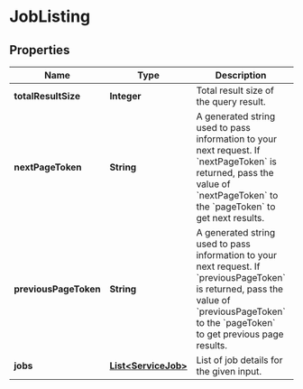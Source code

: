# JobListing

## Properties
Name | Type | Description | Notes
------------ | ------------- | ------------- | -------------
**totalResultSize** | **Integer** | Total result size of the query result. |  [optional]
**nextPageToken** | **String** | A generated string used to pass information to your next request. If &#x60;nextPageToken&#x60; is returned, pass the value of &#x60;nextPageToken&#x60; to the &#x60;pageToken&#x60; to get next results. |  [optional]
**previousPageToken** | **String** | A generated string used to pass information to your next request. If &#x60;previousPageToken&#x60; is returned, pass the value of &#x60;previousPageToken&#x60; to the &#x60;pageToken&#x60; to get previous page results. |  [optional]
**jobs** | [**List&lt;ServiceJob&gt;**](ServiceJob.md) | List of job details for the given input. |  [optional]
